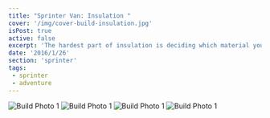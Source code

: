 ```yaml
---
title: "Sprinter Van: Insulation "
cover: '/img/cover-build-insulation.jpg'
isPost: true
active: false
excerpt: 'The hardest part of insulation is deciding which material you want to use. In my case, once I made that decision, it was a simple process of measure, cut, glue, repeat.'
date: '2016/1/26'
section: 'sprinter'
tags:
 - sprinter
 - adventure
---
```


![Build Photo 1](/img/escape_1.jpg)
![Build Photo 1](/img/escape_1.jpg)
![Build Photo 1](/img/escape_1.jpg)
![Build Photo 1](/img/escape_1.jpg)
